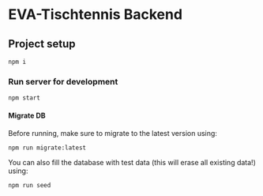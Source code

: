 # EVA-Tischtennis Backend

## Project setup
```
npm i
```

### Run server for development
```
npm start
```

#### Migrate DB
Before running, make sure to migrate to the latest version using:

```
npm run migrate:latest
```

You can also fill the database with test data (this will erase all existing data!) using:

```
npm run seed
```
